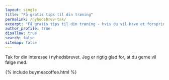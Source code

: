 ```yaml
---
layout: single
title: "Få gratis tips til din træning"
permalink: /nyhedsbrev-tak/
excerpt: "Få gratis tips til din træning - hvis du vil have et forspring."
author_profile: true
disallow: true
search: false
sitemap: false
---
```


Tak for din interesse i nyhedsbrevet. Jeg er rigtig glad for, at du gerne vil følge med.

{% include buymeacoffee.html %}

